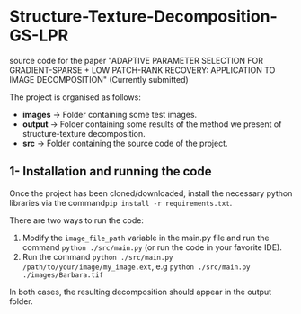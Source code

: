 # Structure-Texture-Decomposition-GS-LPR
source code for the paper "ADAPTIVE PARAMETER SELECTION FOR GRADIENT-SPARSE + LOW PATCH-RANK RECOVERY: APPLICATION TO IMAGE DECOMPOSITION"
(Currently submitted)

The project is organised as follows:
* **images** -> Folder containing some test images.
* **output** -> Folder containing some results of the method we present of structure-texture decomposition.
* **src** -> Folder containing the source code of the project.

## 1- Installation and running the code
Once the project has been cloned/downloaded, install the necessary python libraries via the command```pip install -r requirements.txt```.

There are two ways to run the code:
1. Modify the ```image_file_path``` variable in the main.py file and run the command ```python ./src/main.py``` (or run the code in your favorite IDE).
2. Run the command ```python ./src/main.py /path/to/your/image/my_image.ext```, e.g ```python ./src/main.py ./images/Barbara.tif```

In both cases, the resulting decomposition should appear in the output folder.
